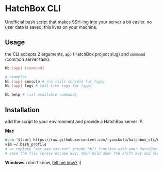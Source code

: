 # HatchBox CLI
Unofficial bash script that makes SSH-ing into your server a bit easier. no user data is saved, this lives on your machine.

## Usage
the CLI accepts 2 arguments, `app` (HatchBox project slug) and `command` (common server task).

```sh
hb [app] [command]

# examples
hb [app] console # run rails console for [app]
hb [app] logs # tail live logs for [app]

hb help # list available commands
```

## Installation
add the script to your environment and provide a HatchBox server IP.

**Mac**
```sh
echo "$(curl https://raw.githubusercontent.com/ryanckulp/hatchbox_cli/master/script.sh)" >> ~/.bash_profile
vim ~/.bash_profile
# => replace "xxx.xxx.xxx.xxx" inside hb() function with your HatchBox server IP (begin insert via 'i')
# save the file (press escape key, then hold down the shift key and press "zz")
```

**Windows**
i don't know, [tell me how?](https://github.com/ryanckulp/hatchbox_cli/issues/new) :)